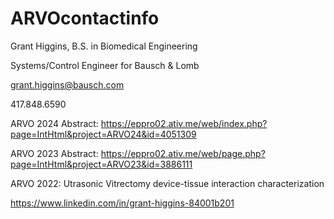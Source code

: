 # ARVOcontactinfo

Grant Higgins, B.S. in Biomedical Engineering

Systems/Control Engineer for Bausch & Lomb

grant.higgins@bausch.com

417.848.6590

ARVO 2024 Abstract:
https://eppro02.ativ.me/web/index.php?page=IntHtml&project=ARVO24&id=4051309

ARVO 2023 Abstract: 
https://eppro02.ativ.me/web/page.php?page=IntHtml&project=ARVO23&id=3886111

ARVO 2022: 
Utrasonic Vitrectomy device-tissue interaction characterization

https://www.linkedin.com/in/grant-higgins-84001b201
